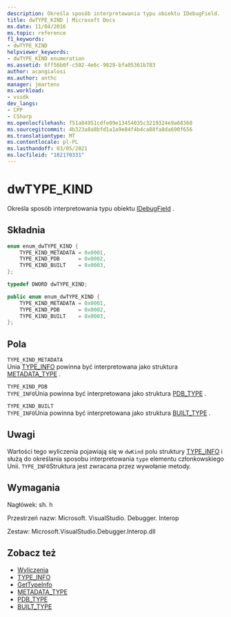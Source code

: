 ```yaml
---
description: Określa sposób interpretowania typu obiektu IDebugField.
title: dwTYPE_KIND | Microsoft Docs
ms.date: 11/04/2016
ms.topic: reference
f1_keywords:
- dwTYPE_KIND
helpviewer_keywords:
- dwTYPE_KIND enumeration
ms.assetid: 6ff56b0f-c502-4e6c-9829-bfa05361b783
author: acangialosi
ms.author: anthc
manager: jmartens
ms.workload:
- vssdk
dev_langs:
- CPP
- CSharp
ms.openlocfilehash: f51a84951cdfe09e13454035c3219324e9a68368
ms.sourcegitcommit: 4b323a8a8bfd1a1a9e84f4b4ca88fa8da690f656
ms.translationtype: MT
ms.contentlocale: pl-PL
ms.lasthandoff: 03/05/2021
ms.locfileid: "102170331"
---
```

# <a name="dwtype_kind"></a>dwTYPE_KIND
Określa sposób interpretowania typu obiektu [IDebugField](../../../extensibility/debugger/reference/idebugfield.md) .

## <a name="syntax"></a>Składnia

```cpp
enum enum_dwTYPE_KIND {
    TYPE_KIND_METADATA = 0x0001,
    TYPE_KIND_PDB      = 0x0002,
    TYPE_KIND_BUILT    = 0x0003,
};

typedef DWORD dwTYPE_KIND;
```

```csharp
public enum enum_dwTYPE_KIND {
    TYPE_KIND_METADATA = 0x0001,
    TYPE_KIND_PDB      = 0x0002,
    TYPE_KIND_BUILT    = 0x0003,
};
```

## <a name="fields"></a>Pola
`TYPE_KIND_METADATA`\
Unia [TYPE_INFO](../../../extensibility/debugger/reference/type-info.md) powinna być interpretowana jako struktura [METADATA_TYPE](../../../extensibility/debugger/reference/metadata-type.md) .

`TYPE_KIND_PDB`\
`TYPE_INFO`Unia powinna być interpretowana jako struktura [PDB_TYPE](../../../extensibility/debugger/reference/pdb-type.md) .

`TYPE_KIND_BUILT`\
`TYPE_INFO`Unia powinna być interpretowana jako struktura [BUILT_TYPE](../../../extensibility/debugger/reference/built-type.md) .

## <a name="remarks"></a>Uwagi
Wartości tego wyliczenia pojawiają się w `dwKind` polu struktury [TYPE_INFO](../../../extensibility/debugger/reference/type-info.md) i służą do określania sposobu interpretowania `type` elementu członkowskiego Unii. `TYPE_INFO`Struktura jest zwracana przez wywołanie metody. [](../../../extensibility/debugger/reference/idebugfield-gettypeinfo.md)

## <a name="requirements"></a>Wymagania
Nagłówek: sh. h

Przestrzeń nazw: Microsoft. VisualStudio. Debugger. Interop

Zestaw: Microsoft.VisualStudio.Debugger.Interop.dll

## <a name="see-also"></a>Zobacz też
- [Wyliczenia](../../../extensibility/debugger/reference/enumerations-visual-studio-debugging.md)
- [TYPE_INFO](../../../extensibility/debugger/reference/type-info.md)
- [GetTypeInfo](../../../extensibility/debugger/reference/idebugfield-gettypeinfo.md)
- [METADATA_TYPE](../../../extensibility/debugger/reference/metadata-type.md)
- [PDB_TYPE](../../../extensibility/debugger/reference/pdb-type.md)
- [BUILT_TYPE](../../../extensibility/debugger/reference/built-type.md)
